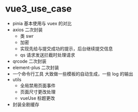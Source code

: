<!--
 * @Author: hy
 * @Date: 2022-01-31 20:05:21
 * @LastEditors: hy
 * @Description:
 * @LastEditTime: 2022-02-14 00:07:44
 * @FilePath: /vue3UseCase/README.md
 * Copyright 2022 hy, All Rights Reserved.
 * 仅供学习使用~
-->

# vue3_use_case

- pinia 基本使用与 vuex 的对比
- axios 二次封装
  - 类 swr
  - 加密
  - 实现先给与提交成功的提示，后台继续提交信息
  - qs 请求发送拦截时处理请求
- qrcode 二次封装
- element-plus 二次封装
- 一个命令行工具 大致做一些模板的自动生成，一些 log 的输出
- utils
  - 全局禁用页面事件
  - 页面尺寸更改处理
  - vueUse 标题更改
- 封装全剧缓存

